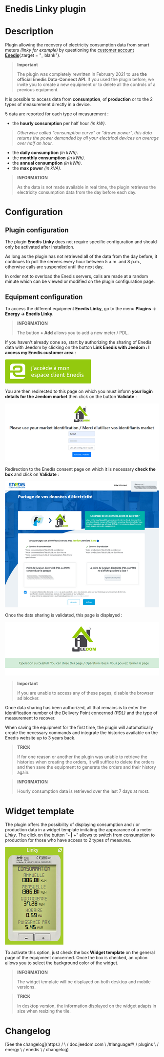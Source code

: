 # Enedis Linky plugin

# Description

Plugin allowing the recovery of electricity consumption data from smart meters *(linky for example)* by questioning the [customer account **Enedis**](https://mon-compte.enedis.fr/auth/XUI/#login/&realm=/enedis&forward=true){:target = "\_ blank"}.

>**Important**
>
>The plugin was completely rewritten in February 2021 to use **the official Enedis Data-Connect API**. If you used the plugin before, we invite you to create a new equipment or to delete all the controls of a previous equipment.

It is possible to access data from **consumption**, of **production** or to the 2 types of measurement directly in a device.

5 data are reported for each type of measurement :
- the **hourly consumption** per half hour *(in kW)*.
>*Otherwise called "consumption curve" or "drawn power", this data returns the power demanded by all your electrical devices on average over half an hour.*

- the **daily consumption** *(in kWh)*.
- the **monthly consumption** *(in kWh)*.
- the **annual consumption** *(in kWh)*.
- the **max power** *(in kVA)*.

>**INFORMATION**  
>    
>As the data is not made available in real time, the plugin retrieves the electricity consumption data from the day before each day.

# Configuration

## Plugin configuration

The plugin **Enedis Linky** does not require specific configuration and should only be activated after installation.

As long as the plugin has not retrieved all of the data from the day before, it continues to poll the servers every hour between 5 a.m. and 8 p.m., otherwise calls are suspended until the next day.

In order not to overload the Enedis servers, calls are made at a random minute which can be viewed or modified on the plugin configuration page.

## Equipment configuration

To access the different equipment **Enedis Linky**, go to the menu **Plugins → Energy → Enedis Linky**.

>**INFORMATION**
>    
>The button **+ Add** allows you to add a new meter / PDL.

If you haven't already done so, start by authorizing the sharing of Enedis data with Jeedom by clicking on the button **Link Enedis with Jeedom : I access my Enedis customer area** :      

![Lien espace-client Enedis](./images/link_enedis.png)

You are then redirected to this page on which you must inform **your login details for the Jeedom market** then click on the button **Validate** :      

![Authentification compte Market Jeedom](./images/Auth_Jeedom.png)

Redirection to the Enedis consent page on which it is necessary **check the box** and click on **Validate** :     

![Autorisation Enedis](./images/Auth_Enedis.png)

Once the data sharing is validated, this page is displayed :     

![Succès](./images/Auth_Enedis_success.png)

>**Important**
>    
>If you are unable to access any of these pages, disable the browser ad blocker.

Once data sharing has been authorized, all that remains is to enter the identification number of the Delivery Point concerned *(PDL)* and the type of measurement to recover.

When saving the equipment for the first time, the plugin will automatically create the necessary commands and integrate the histories available on the Enedis website up to 3 years back.

>**TRICK**
>
>If for one reason or another the plugin was unable to retrieve the histories when creating the orders, it will suffice to delete the orders and then save the equipment to generate the orders and their history again.

>**INFORMATION**
>
>Hourly consumption data is retrieved over the last 7 days at most.

# Widget template

The plugin offers the possibility of displaying consumption and / or production data in a widget template imitating the appearance of a meter *Linky*. The click on the button "**- | +**" allows to switch from consumption to production for those who have access to 2 types of measures.

![Widget template](./images/enedis_screenshot1.png)

To activate this option, just check the box **Widget template** on the general page of the equipment concerned. Once the box is checked, an option allows you to select the background color of the widget.

>**INFORMATION**
>     
>The widget template will be displayed on both desktop and mobile versions.

>**TRICK**
>     
>In desktop version, the information displayed on the widget adapts in size when resizing the tile.

# Changelog

[See the changelog](https:\ / \ / doc.jeedom.com \ /#language#\ / plugins \ / energy \ / enedis \ / changelog)
